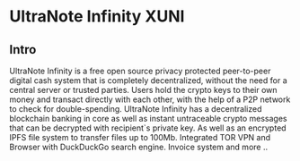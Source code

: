 UltraNote Infinity XUNI
=====================

Intro
-----
UltraNote Infinity is a free open source privacy protected peer-to-peer digital cash system 
that is completely decentralized, without the need for a central server or trusted
parties.  Users hold the crypto keys to their own money and transact directly
with each other, with the help of a P2P network to check for double-spending.
UltraNote Infinity has a decentralized blockchain banking in core as well as instant 
untraceable crypto messages that can be decrypted with recipient`s private key.
As well as an encrypted IPFS file system to transfer files up to 100Mb.
Integrated TOR VPN and Browser with DuckDuckGo search engine.
Invoice system and more ..
